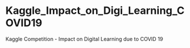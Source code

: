 # Kaggle_Impact_on_Digi_Learning_COVID19
Kaggle Competition - Impact on Digital Learning due to COVID 19 
